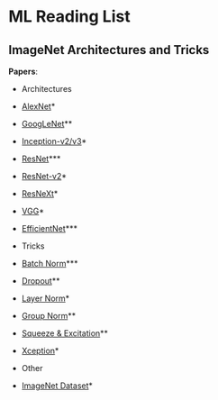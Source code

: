 # ML Reading List
## ImageNet Architectures and Tricks
**Papers**:

-   Architectures

-   [AlexNet](https://papers.nips.cc/paper/4824-imagenet-classification-with-deep-convolutional-neural-networks)\*

-   [GoogLeNet](https://arxiv.org/abs/1409.4842)\*\*

-   [Inception-v2/v3](https://arxiv.org/abs/1512.00567)\*

-   [ResNet](https://arxiv.org/abs/1512.03385)\*\*\*

-   [ResNet-v2](https://arxiv.org/abs/1603.05027)\*

-   [ResNeXt](https://arxiv.org/abs/1611.05431)\*

-   [VGG](https://arxiv.org/abs/1409.1556)\*

-   [EfficientNet](https://arxiv.org/abs/1905.11946)\*\*\*

-   Tricks

-   [Batch Norm](https://arxiv.org/abs/1502.03167)\*\*\*

-   [Dropout](http://jmlr.org/papers/v15/srivastava14a.html)\*\*

-   [Layer Norm](https://arxiv.org/abs/1607.06450)\*

-   [Group Norm](https://arxiv.org/abs/1803.08494)\*\*

-   [Squeeze & Excitation](https://arxiv.org/abs/1709.01507)\*\*

-   [Xception](https://arxiv.org/abs/1610.02357)\*

-   Other

-   [ImageNet Dataset](http://www.image-net.org/papers/imagenet_cvpr09.pdf)\*
